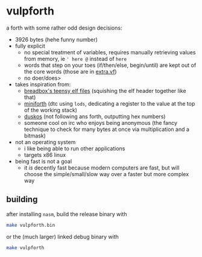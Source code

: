 # vulpforth

a forth with some rather odd design decisions:

- 3926 bytes (hehe funny number)
- fully explicit
  - no special treatment of variables, requires manually retrieving
    values from memory, ie `' here @` instead of `here`
  - words that step on your toes (if/then/else, begin/until) are
    kept out of the core words (those are in [extra.vf](./extra.vf))
  - no doer/does>
- takes inspiration from:
  - [breadbox's teensy elf files](https://www.muppetlabs.com/~breadbox/software/tiny/teensy.html)
    (squishing the elf header together like that)
  - [miniforth](https://github.com/meithecatte/miniforth)
    (dtc using `lods`, dedicating a register to the value at the top
    of the working stack)
  - [duskos](https://duskos.org/)
    (not following ans forth, outputting hex numbers)
  - someone cool on irc who enjoys being anonymous
    (the fancy technique to check for many bytes at once via
    multiplication and a bitmask)
- not an operating system
  - i like being able to run other applications
  - targets x86 linux
- being fast is not a goal
  - it *is* decently fast because modern computers are fast, but
    will choose the simple/small/slow way over a faster but more
    complex way

## building

after installing `nasm`, build the release binary with

```sh
make vulpforth.bin
```

or the (much larger) linked debug binary with

```sh
make vulpforth
```

